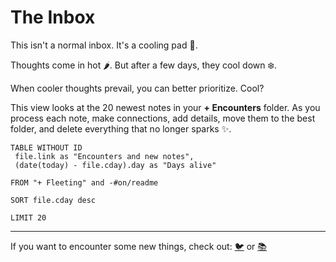 # The Inbox
This isn't a normal inbox. It's a cooling pad 🧊.

Thoughts come in hot 🌶. But after a few days, they cool down ❄️.

When cooler thoughts prevail, you can better prioritize. Cool? 

This view looks at the 20 newest notes in your **+ Encounters** folder. As you process each note, make connections, add details, move them to the best folder,  and delete everything that no longer sparks ✨. 

``` dataview
TABLE WITHOUT ID
 file.link as "Encounters and new notes",
 (date(today) - file.cday).day as "Days alive"

FROM "+ Fleeting" and -#on/readme 

SORT file.cday desc

LIMIT 20
```


---

If you want to encounter some new things, check out: [🐦](https://www.twitter.com) or [📚](https://readwise.io/lyt/)          